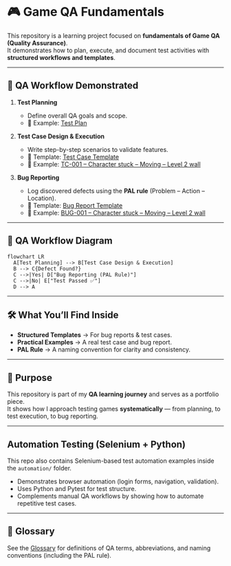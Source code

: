 # 🎮 Game QA Fundamentals  

This repository is a learning project focused on **fundamentals of Game QA (Quality Assurance)**.  
It demonstrates how to plan, execute, and document test activities with **structured workflows and templates**.  

---

## 🧩 QA Workflow Demonstrated  

1. **Test Planning**  
   - Define overall QA goals and scope.  
   - 📄 Example: [Test Plan](docs/test-plan-example.md)  

2. **Test Case Design & Execution**  
   - Write step-by-step scenarios to validate features.  
   - 📄 Template: [Test Case Template](docs/test-case-template.md)  
   - 📄 Example: [TC-001 – Character stuck – Moving – Level 2 wall](docs/test-cases/TC-001.md)  

3. **Bug Reporting**  
   - Log discovered defects using the **PAL rule** (Problem – Action – Location).  
   - 📄 Template: [Bug Report Template](docs/bug-report-template.md)  
   - 📄 Example: [BUG-001 – Character stuck – Moving – Level 2 wall](docs/bug-reports/BUG-001.md)

---

## 🔄 QA Workflow Diagram  

```mermaid
flowchart LR
  A[Test Planning] --> B[Test Case Design & Execution]
  B --> C{Defect Found?}
  C -->|Yes| D["Bug Reporting (PAL Rule)"]
  C -->|No| E["Test Passed ✅"]
  D --> A
```
---

## 🛠️ What You’ll Find Inside
- **Structured Templates** → For bug reports & test cases.  
- **Practical Examples** → A real test case and bug report.  
- **PAL Rule** → A naming convention for clarity and consistency.  

---

## 🚀 Purpose
This repository is part of my **QA learning journey** and serves as a portfolio piece.  
It shows how I approach testing games **systematically** — from planning, to test execution, to bug reporting.

---

## Automation Testing (Selenium + Python)
This repo also contains Selenium-based test automation examples inside the `automation/` folder.  
- Demonstrates browser automation (login forms, navigation, validation).  
- Uses Python and Pytest for test structure.  
- Complements manual QA workflows by showing how to automate repetitive test cases.

---

## 📖 Glossary
See the [Glossary](docs/glossary.md) for definitions of QA terms, abbreviations, and naming conventions (including the PAL rule).
